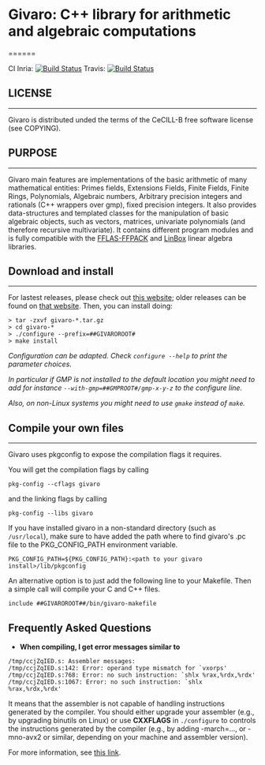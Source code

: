 # Givaro: C++ library for arithmetic and algebraic computations
======

CI Inria: [![Build Status](https://ci.inria.fr/linbox/buildStatus/icon?job=Givaro)](https://ci.inria.fr/linbox/job/Givaro)
Travis: [![Build Status](https://travis-ci.org/linbox-team/givaro.svg?branch=master)](https://travis-ci.org/linbox-team/givaro/)

## LICENSE
--------------------
Givaro is distributed unded the terms of the CeCILL-B free software
license (see COPYING).


## PURPOSE
--------------------
Givaro main features are implementations of the basic arithmetic of
many mathematical entities: Primes fields, Extensions Fields, Finite
Fields, Finite Rings, Polynomials, Algebraic numbers, Arbitrary
precision integers and rationals (C++ wrappers over gmp), fixed
precision integers.
It also provides data-structures and templated classes for the
manipulation of basic algebraic objects, such as vectors, matrices, 
univariate polynomials (and therefore recursive multivariate).
It contains different program modules and is fully compatible with the
[FFLAS-FFPACK](http://linbox-team.github.io/fflas-ffpack) and
[LinBox](http://linalg.org) linear algebra libraries.


## Download and install
--------------------

For lastest releases, please check out [this website](http://github.com/linbox-team/givaro); older releases can be found on [that website](https://casys.gricad-pages.univ-grenoble-alpes.fr/givaro).
Then, you can install doing:

```
> tar -zxvf givaro-*.tar.gz
> cd givaro-*
> ./configure --prefix=##GIVAROROOT#
> make install
```

*Configuration can be adapted. Check `configure --help` to print the parameter choices.*

*In particular if GMP is not installed to the default location you might need to add for instance `--with-gmp=##GMPROOT#/gmp-x-y-z` to the configure line.*

*Also, on non-Linux systems you might need to use `gmake` instead of `make`.*

## Compile your own files
----------------------

Givaro uses pkgconfig to expose the compilation flags it requires.

You will get the compilation flags by calling 
```
pkg-config --cflags givaro
``` 
and the linking flags by calling 
```
pkg-config --libs givaro
```

If you have installed givaro in a non-standard directory (such as `/usr/local`), make sure to have added the path where to find givaro's .pc file to the PKG_CONFIG_PATH environment variable.
```
PKG_CONFIG_PATH=${PKG_CONFIG_PATH}:<path to your givaro install>/lib/pkgconfig
```

An alternative option is to just add the following line to your Makefile. Then a simple call will compile your C and C++ files.
```
include ##GIVAROROOT##/bin/givaro-makefile
```



Frequently Asked Questions
--------------------------

- **When compiling, I get error messages similar to**
```
/tmp/ccjZqIED.s: Assembler messages:
/tmp/ccjZqIED.s:142: Error: operand type mismatch for `vxorps'
/tmp/ccjZqIED.s:768: Error: no such instruction: `shlx %rax,%rdx,%rdx'
/tmp/ccjZqIED.s:1067: Error: no such instruction: `shlx %rax,%rdx,%rdx'
```


It means that the assembler is not capable of handling instructions generated by
the compiler. You should either upgrade your assembler (e.g., by upgrading
binutils on Linux) or use **CXXFLAGS** in `./configure` to controls the
instructions generated by the compiler (e.g., by adding -march=..., or
-mno-avx2 or similar, depending on your machine and assembler version).

For more information, see [this link](https://stackoverflow.com/a/51506666).
